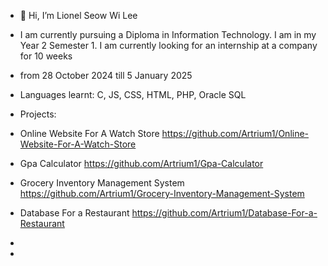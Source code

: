 - 👋 Hi, I’m Lionel Seow Wi Lee
- I am currently pursuing a Diploma in Information Technology. I am in my Year 2 Semester 1. I am currently looking for an internship at a company for 10 weeks
- from 28 October 2024 till 5 January 2025

- Languages learnt: C, JS, CSS, HTML, PHP, Oracle SQL

- Projects:
- Online Website For A Watch Store
https://github.com/Artrium1/Online-Website-For-A-Watch-Store

- Gpa Calculator
https://github.com/Artrium1/Gpa-Calculator

- Grocery Inventory Management System
https://github.com/Artrium1/Grocery-Inventory-Management-System

- Database For a Restaurant
  https://github.com/Artrium1/Database-For-a-Restaurant
- 

- 

<!---
Artrium1/Artrium1 is a ✨ special ✨ repository because its `README.md` (this file) appears on your GitHub profile.
You can click the Preview link to take a look at your changes.
--->

